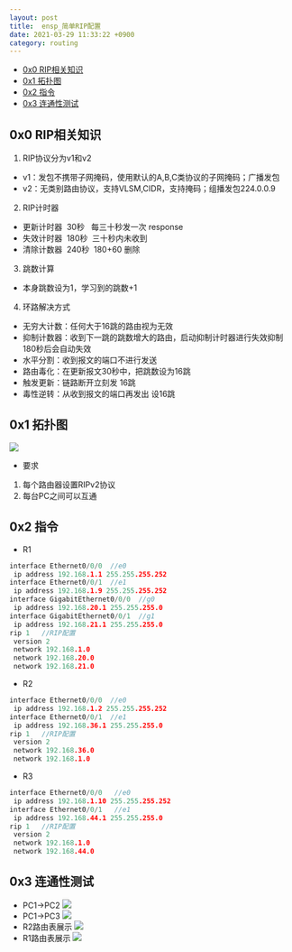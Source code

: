 ```yaml
---
layout: post
title:  ensp_简单RIP配置
date: 2021-03-29 11:33:22 +0900
category: routing
---
```


<!-- TOC -->

- [0x0 RIP相关知识](#0x0-rip相关知识)
- [0x1 拓扑图](#0x1-拓扑图)
- [0x2 指令](#0x2-指令)
- [0x3 连通性测试](#0x3-连通性测试)

<!-- /TOC -->

## 0x0 RIP相关知识
1. RIP协议分为v1和v2 
- v1：发包不携带子网掩码，使用默认的A,B,C类协议的子网掩码；广播发包
- v2：无类别路由协议，支持VLSM,CIDR，支持掩码；组播发包224.0.0.9
2. RIP计时器
- 更新计时器 &nbsp;30秒   &nbsp;&nbsp;每三十秒发一次 response
- 失效计时器 &nbsp;180秒   &nbsp;三十秒内未收到
- 清除计数器 &nbsp;240秒   &nbsp;180+60 删除
3. 跳数计算
- 本身跳数设为1，学习到的跳数+1
4. 环路解决方式
- 无穷大计数：任何大于16跳的路由视为无效
- 抑制计数器：收到下一跳的跳数增大的路由，启动抑制计时器进行失效抑制  180秒后会自动失效
- 水平分割：收到报文的端口不进行发送
- 路由毒化：在更新报文30秒中，把跳数设为16跳
- 触发更新：链路断开立刻发 16跳
- 毒性逆转：从收到报文的端口再发出 设16跳

## 0x1 拓扑图
![](https://lcy2218.github.io/images/20210329-1.png)
- 要求
1. 每个路由器设置RIPv2协议
2. 每台PC之间可以互通

## 0x2 指令
- R1
```c
interface Ethernet0/0/0  //e0
 ip address 192.168.1.1 255.255.255.252
interface Ethernet0/0/1  //e1
 ip address 192.168.1.9 255.255.255.252
interface GigabitEthernet0/0/0  //g0
 ip address 192.168.20.1 255.255.255.0
interface GigabitEthernet0/0/1  //g1
 ip address 192.168.21.1 255.255.255.0
rip 1   //RIP配置
 version 2
 network 192.168.1.0
 network 192.168.20.0
 network 192.168.21.0
```

- R2
```c
interface Ethernet0/0/0  //e0
 ip address 192.168.1.2 255.255.255.252
interface Ethernet0/0/1  //e1
 ip address 192.168.36.1 255.255.255.0
rip 1   //RIP配置
 version 2
 network 192.168.36.0
 network 192.168.1.0
```

- R3
```c
interface Ethernet0/0/0   //e0
 ip address 192.168.1.10 255.255.255.252
interface Ethernet0/0/1   //e1
 ip address 192.168.44.1 255.255.255.0
rip 1   //RIP配置
 version 2
 network 192.168.1.0
 network 192.168.44.0
```

## 0x3 连通性测试
- PC1->PC2
![](https://lcy2218.github.io/images/20210329-2.png)
- PC1->PC3
![](https://lcy2218.github.io/images/20210329-3.png)
- R2路由表展示
![](https://lcy2218.github.io/images/20210329-4.png)
- R1路由表展示
![](https://lcy2218.github.io/images/20210329-5.png)